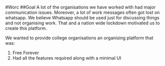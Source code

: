 #Worc
##Goal
A lot of the organisations we have worked with had major communication issues. Moreover, a lot of work messages often got lost on whatsapp. We believe Whatsapp should be used just for discussing things and not organising work. That and a nation wide lockdown motivated us to create this platform.

We wanted to provide college organisations an organising platform that was:
1. Free Forever
2. Had all the features required along with a minimal UI

